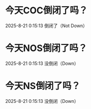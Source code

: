# 今天COC倒闭了吗？

2025-8-21 0:15:13 倒闭了（Not Down）

# 今天NOS倒闭了吗？

2025-8-21 0:15:13 没倒闭（Down）

# 今天NS倒闭了吗？

2025-8-21 0:15:13 没倒闭（Down）

